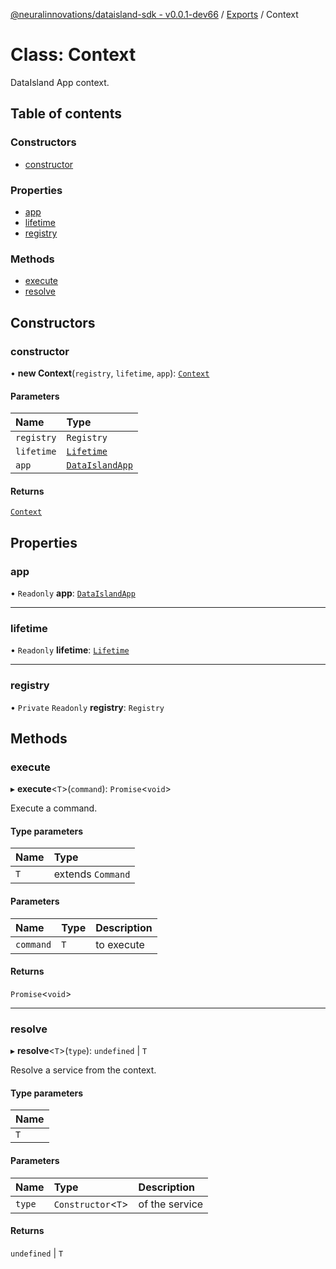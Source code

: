 [@neuralinnovations/dataisland-sdk - v0.0.1-dev66](../../README.md) / [Exports](../modules.md) / Context

# Class: Context

DataIsland App context.

## Table of contents

### Constructors

- [constructor](Context.md#constructor)

### Properties

- [app](Context.md#app)
- [lifetime](Context.md#lifetime)
- [registry](Context.md#registry)

### Methods

- [execute](Context.md#execute)
- [resolve](Context.md#resolve)

## Constructors

### constructor

• **new Context**(`registry`, `lifetime`, `app`): [`Context`](Context.md)

#### Parameters

| Name | Type |
| :------ | :------ |
| `registry` | `Registry` |
| `lifetime` | [`Lifetime`](Lifetime.md) |
| `app` | [`DataIslandApp`](DataIslandApp.md) |

#### Returns

[`Context`](Context.md)

## Properties

### app

• `Readonly` **app**: [`DataIslandApp`](DataIslandApp.md)

___

### lifetime

• `Readonly` **lifetime**: [`Lifetime`](Lifetime.md)

___

### registry

• `Private` `Readonly` **registry**: `Registry`

## Methods

### execute

▸ **execute**\<`T`\>(`command`): `Promise`\<`void`\>

Execute a command.

#### Type parameters

| Name | Type |
| :------ | :------ |
| `T` | extends `Command` |

#### Parameters

| Name | Type | Description |
| :------ | :------ | :------ |
| `command` | `T` | to execute |

#### Returns

`Promise`\<`void`\>

___

### resolve

▸ **resolve**\<`T`\>(`type`): `undefined` \| `T`

Resolve a service from the context.

#### Type parameters

| Name |
| :------ |
| `T` |

#### Parameters

| Name | Type | Description |
| :------ | :------ | :------ |
| `type` | `Constructor`\<`T`\> | of the service |

#### Returns

`undefined` \| `T`
